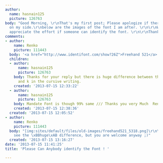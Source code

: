 ```yaml
---
author:
  name: hasnain125
  picture: 126763
body: "Good Morning, \r\nThat's my first post; Please apologize if there is a mistake
  on my side.\r\nbelow are the images of the font I am after. \r\n\r\nWould really
  appreciate the effort if someone can identify the font. \r\n\r\nThanks.\r\n\r\nRegards,\r\nHash\r\n\r\n[img:sites/default/files/old-images/test11_5198.jpg]\r\n[img:sites/default/files/old-images/test12_6499.jpg]"
comments:
- author:
    name: Renko
    picture: 111443
  body: '<a href="http://www.identifont.com/show?26Z">Freehand 521</a> aka Mandate. '
  children:
  - author:
      name: hasnain125
      picture: 126763
    body: Thanks for your reply but there is huge difference between the capital J
      and k in the cursive writing.
    created: '2013-07-15 12:33:22'
  - author:
      name: hasnain125
      picture: 126763
    body: Mandate Font is though 99% same /// Thanks you very Much  Renko
    created: '2013-07-15 12:38:36'
  created: '2013-07-15 12:05:52'
- author:
    name: Renko
    picture: 111443
  body: "[img:sites/default/files/old-images/freehand521_5318.png]\r\n\r\nDon\u2019t
    see the \xBBhuge\xAB difference, but you are welcome anyway ;)"
  created: '2013-07-15 13:16:27'
date: '2013-07-15 11:41:25'
title: 'Please Can Anybody identify the Font ! '

---
```

